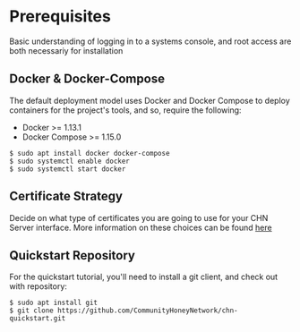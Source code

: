 # Prerequisites

Basic understanding of logging in to a systems console, and root access are
both necessariy for installation

## Docker & Docker-Compose

The default deployment model uses Docker and Docker Compose to deploy
containers for the project's tools, and so, require the following:

* Docker >= 1.13.1
* Docker Compose >= 1.15.0

```
$ sudo apt install docker docker-compose
$ sudo systemctl enable docker
$ sudo systemctl start docker
```

## Certificate Strategy

Decide on what type of certificates you are going to use for your CHN Server
interface.  More information on these choices can be found
[here](https://communityhoneynetwork.readthedocs.io/en/stable/certificates/)

## Quickstart Repository

For the quickstart tutorial, you'll need to install a git client, and check out with repository:

```
$ sudo apt install git
$ git clone https://github.com/CommunityHoneyNetwork/chn-quickstart.git
```
